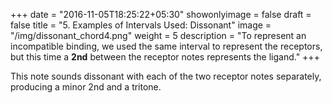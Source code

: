 +++
date = "2016-11-05T18:25:22+05:30"
showonlyimage = false
draft = false
title = "5. Examples of Intervals Used: Dissonant"
image = "/img/dissonant_chord4.png"
weight = 5
description = "To represent an incompatible binding, we used the same interval to represent the receptors, but this time a **2nd** between the receptor notes represents the ligand."
+++

This note sounds dissonant with each of the two receptor notes separately, producing a minor 2nd and a tritone.



